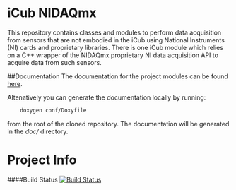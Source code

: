iCub NIDAQmx
============

This repository contains classes and modules to perform data acquisition from sensors that are not embodied in the iCub using National Instruments (NI) cards and proprietary libraries.
There is one iCub module which relies on a C++ wrapper of the NIDAQmx proprietary NI data acquisition API to acquire data from such sensors.


##Documentation
The documentation for the project modules can be found [here](http://robotology.github.io/icub-nidaqmx/doc/html/modules.html).

Altenatively you can generate the documentation locally by running:
```bash
    doxygen conf/Doxyfile
```
from the root of the cloned repository.
The documentation will be generated in the _doc/_ directory.


Project Info
============

####Build Status
[![Build Status](https://travis-ci.org/robotology/icub-nidaqmx.svg?branch=master)](https://travis-ci.org/robotology/icub-nidaqmx)
